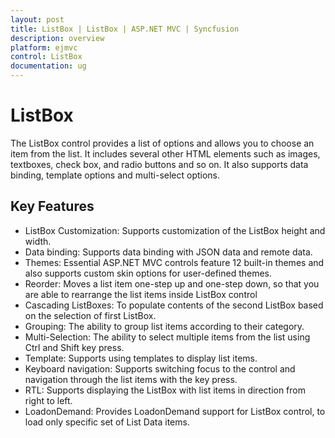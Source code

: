 ```yaml
---
layout: post
title: ListBox | ListBox | ASP.NET MVC | Syncfusion
description: overview
platform: ejmvc
control: ListBox
documentation: ug
---
```


# ListBox

The ListBox control provides a list of options and allows you to choose an item from the list. It includes several other HTML elements such as images, textboxes, check box, and radio buttons and so on. It also supports data binding, template options and multi-select options.

## Key Features 

* ListBox Customization: Supports customization of the ListBox height and width. 
* Data binding: Supports data binding with JSON data and remote data.
* Themes: Essential ASP.NET MVC controls feature 12 built-in themes and also supports custom skin options for user-defined themes.
* Reorder: Moves a list item one-step up and one-step down, so that you are able to rearrange the list items inside ListBox control
* Cascading ListBoxes: To populate contents of the second ListBox based on the selection of first ListBox.  
* Grouping: The ability to group list items according to their category.
* Multi-Selection: The ability to select multiple items from the list using Ctrl and Shift key press.
* Template: Supports using templates to display list items.
* Keyboard navigation: Supports switching focus to the control and navigation through the list items with the key press.
* RTL: Supports displaying the ListBox with list items in direction from right to left.
* LoadonDemand: Provides LoadonDemand support for ListBox control, to load only specific set of List Data items.



